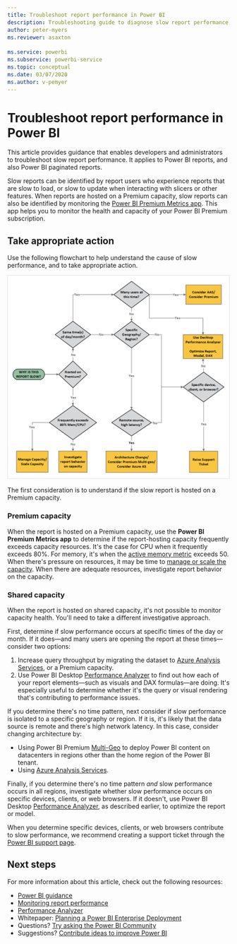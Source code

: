 ```yaml
---
title: Troubleshoot report performance in Power BI
description: Troubleshooting guide to diagnose slow report performance in Power BI.
author: peter-myers
ms.reviewer: asaxton

ms.service: powerbi
ms.subservice: powerbi-service
ms.topic: conceptual
ms.date: 03/07/2020
ms.author: v-pemyer
---
```


# Troubleshoot report performance in Power BI

This article provides guidance that enables developers and administrators to troubleshoot slow report performance. It applies to Power BI reports, and also Power BI paginated reports.

Slow reports can be identified by report users who experience reports that are slow to load, or slow to update when interacting with slicers or other features. When reports are hosted on a Premium capacity, slow reports can also be identified by monitoring the [Power BI Premium Metrics app](../service-admin-premium-monitor-capacity.md). This app helps you to monitor the health and capacity of your Power BI Premium subscription.

## Take appropriate action

Use the following flowchart to help understand the cause of slow performance, and to take appropriate action.

![Image shows the flowchart, which is fully described in the article text.](media/report-performance-troubleshoot/flowchart.png)

The first consideration is to understand if the slow report is hosted on a Premium capacity.

### Premium capacity

When the report is hosted on a Premium capacity, use the **Power BI Premium Metrics app** to determine if the report-hosting capacity frequently exceeds capacity resources. It's the case for CPU when it frequently exceeds 80%. For memory, it's when the [active memory metric](../service-premium-metrics-app.md#the-active-memory-metric) exceeds 50. When there's pressure on resources, it may be time to [manage or scale the capacity](../service-admin-premium-manage.md). When there are adequate resources, investigate report behavior on the capacity.

### Shared capacity

When the report is hosted on shared capacity, it's not possible to monitor capacity health. You'll need to take a different investigative approach.

First, determine if slow performance occurs at specific times of the day or month. If it does—and many users are opening the report at these times—consider two options:

1. Increase query throughput by migrating the dataset to [Azure Analysis Services](/azure/analysis-services/analysis-services-overview), or a Premium capacity.
1. Use Power BI Desktop [Performance Analyzer](../desktop-performance-analyzer.md) to find out how each of your report elements—such as visuals and DAX formulas—are doing. It's especially useful to determine whether it's the query or visual rendering that's contributing to performance issues.

If you determine there's no time pattern, next consider if slow performance is isolated to a specific geography or region. If it is, it's likely that the data source is remote and there's high network latency. In this case, consider changing architecture by:

- Using Power BI Premium [Multi-Geo](../service-admin-premium-multi-geo.md) to deploy Power BI content on datacenters in regions other than the home region of the Power BI tenant.
- Using [Azure Analysis Services](/azure/analysis-services/analysis-services-overview).

Finally, if you determine there's no time pattern _and_ slow performance occurs in all regions, investigate whether slow performance occurs on specific devices, clients, or web browsers. If it doesn't, use Power BI Desktop [Performance Analyzer](../desktop-performance-analyzer.md), as described earlier, to optimize the report or model.

When you determine specific devices, clients, or web browsers contribute to slow performance, we recommend creating a support ticket through the [Power BI support page](https://powerbi.microsoft.com/support/).

## Next steps

For more information about this article, check out the following resources:

- [Power BI guidance](index.yml)
- [Monitoring report performance](monitor-report-performance.md)
- [Performance Analyzer](../desktop-performance-analyzer.md)
- Whitepaper: [Planning a Power BI Enterprise Deployment](https://go.microsoft.com/fwlink/?linkid=2057861)
- Questions? [Try asking the Power BI Community](https://community.powerbi.com/)
- Suggestions? [Contribute ideas to improve Power BI](https://ideas.powerbi.com/)
